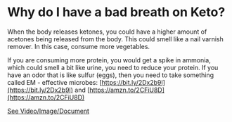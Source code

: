 # Why do I have a bad breath on Keto?

When the body releases ketones, you could have a higher amount of acetones being released from the body. This could smell like a nail varnish remover. In this case, consume more vegetables.

If you are consuming more protein, you would get a spike in ammonia, which could smell a bit like urine, you need to reduce your protein. If you have an odor that is like sulfur (eggs), then you need to take something called EM - effective microbes: [https://bit.ly/2Dx2b9l](https://bit.ly/2Dx2b9l) and [https://amzn.to/2CFiU8D](https://amzn.to/2CFiU8D)

 [See Video/Image/Document](https://hls-player.drberg.com/asset?path=migrated-assets/bad-breath-on-ketogenic-diet-drberg-on-keto-breath-solutions)